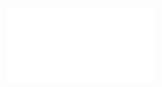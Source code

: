 ![](/Notatki/Semestr%204/Algorytmy%20i%20złożoność%20obliczeniowa/Projekt/Projekt%202/AZO_lista2.pdf)